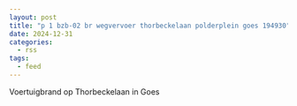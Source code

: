 ```yaml
---
layout: post
title: "p 1 bzb-02 br wegvervoer thorbeckelaan polderplein goes 194930"
date: 2024-12-31
categories: 
  - rss
tags: 
  - feed
---
```


Voertuigbrand op Thorbeckelaan in Goes
